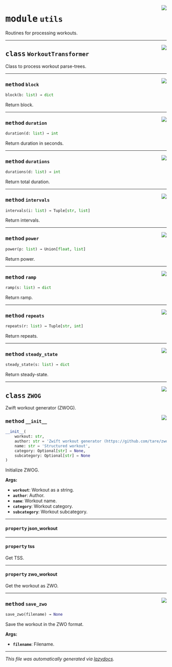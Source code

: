 <!-- markdownlint-disable -->

<a href="../zwog/utils.py#L0"><img align="right" style="float:right;" src="https://img.shields.io/badge/-source-cccccc?style=flat-square"></a>

# <kbd>module</kbd> `utils`
Routines for processing workouts. 



---

<a href="../zwog/utils.py#L9"><img align="right" style="float:right;" src="https://img.shields.io/badge/-source-cccccc?style=flat-square"></a>

## <kbd>class</kbd> `WorkoutTransformer`
Class to process workout parse-trees. 




---

<a href="../zwog/utils.py#L53"><img align="right" style="float:right;" src="https://img.shields.io/badge/-source-cccccc?style=flat-square"></a>

### <kbd>method</kbd> `block`

```python
block(b: list) → dict
```

Return block. 

---

<a href="../zwog/utils.py#L12"><img align="right" style="float:right;" src="https://img.shields.io/badge/-source-cccccc?style=flat-square"></a>

### <kbd>method</kbd> `duration`

```python
duration(d: list) → int
```

Return duration in seconds. 

---

<a href="../zwog/utils.py#L26"><img align="right" style="float:right;" src="https://img.shields.io/badge/-source-cccccc?style=flat-square"></a>

### <kbd>method</kbd> `durations`

```python
durations(d: list) → int
```

Return total duration. 

---

<a href="../zwog/utils.py#L49"><img align="right" style="float:right;" src="https://img.shields.io/badge/-source-cccccc?style=flat-square"></a>

### <kbd>method</kbd> `intervals`

```python
intervals(i: list) → Tuple[str, list]
```

Return intervals. 

---

<a href="../zwog/utils.py#L38"><img align="right" style="float:right;" src="https://img.shields.io/badge/-source-cccccc?style=flat-square"></a>

### <kbd>method</kbd> `power`

```python
power(p: list) → Union[float, list]
```

Return power. 

---

<a href="../zwog/utils.py#L34"><img align="right" style="float:right;" src="https://img.shields.io/badge/-source-cccccc?style=flat-square"></a>

### <kbd>method</kbd> `ramp`

```python
ramp(s: list) → dict
```

Return ramp. 

---

<a href="../zwog/utils.py#L45"><img align="right" style="float:right;" src="https://img.shields.io/badge/-source-cccccc?style=flat-square"></a>

### <kbd>method</kbd> `repeats`

```python
repeats(r: list) → Tuple[str, int]
```

Return repeats. 

---

<a href="../zwog/utils.py#L30"><img align="right" style="float:right;" src="https://img.shields.io/badge/-source-cccccc?style=flat-square"></a>

### <kbd>method</kbd> `steady_state`

```python
steady_state(s: list) → dict
```

Return steady-state. 


---

<a href="../zwog/utils.py#L62"><img align="right" style="float:right;" src="https://img.shields.io/badge/-source-cccccc?style=flat-square"></a>

## <kbd>class</kbd> `ZWOG`
Zwift workout generator (ZWOG). 

<a href="../zwog/utils.py#L65"><img align="right" style="float:right;" src="https://img.shields.io/badge/-source-cccccc?style=flat-square"></a>

### <kbd>method</kbd> `__init__`

```python
__init__(
    workout: str,
    author: str = 'Zwift workout generator (https://github.com/tare/zwog)',
    name: str = 'Structured workout',
    category: Optional[str] = None,
    subcategory: Optional[str] = None
)
```

Initialize ZWOG. 



**Args:**
 
 - <b>`workout`</b>:  Workout as a string. 
 - <b>`author`</b>:  Author. 
 - <b>`name`</b>:  Workout name. 
 - <b>`category`</b>:  Workout category. 
 - <b>`subcategory`</b>:  Workout subcategory. 


---

#### <kbd>property</kbd> json_workout





---

#### <kbd>property</kbd> tss

Get TSS. 

---

#### <kbd>property</kbd> zwo_workout

Get the workout as ZWO. 



---

<a href="../zwog/utils.py#L113"><img align="right" style="float:right;" src="https://img.shields.io/badge/-source-cccccc?style=flat-square"></a>

### <kbd>method</kbd> `save_zwo`

```python
save_zwo(filename) → None
```

Save the workout in the ZWO format. 



**Args:**
 
 - <b>`filename`</b>:  Filename. 




---

_This file was automatically generated via [lazydocs](https://github.com/ml-tooling/lazydocs)._
